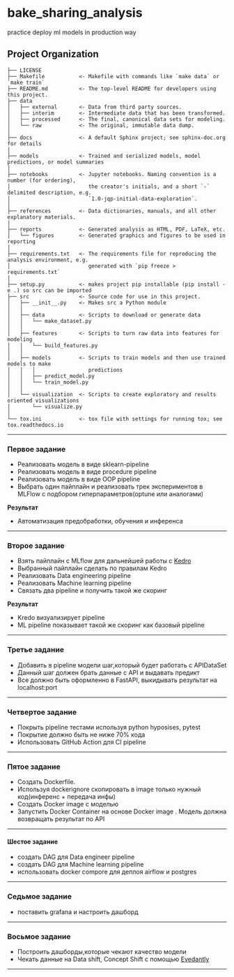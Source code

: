 bake_sharing_analysis
==============================

practice deploy ml models in production way

Project Organization
------------

    ├── LICENSE
    ├── Makefile           <- Makefile with commands like `make data` or `make train`
    ├── README.md          <- The top-level README for developers using this project.
    ├── data
    │   ├── external       <- Data from third party sources.
    │   ├── interim        <- Intermediate data that has been transformed.
    │   ├── processed      <- The final, canonical data sets for modeling.
    │   └── raw            <- The original, immutable data dump.
    │
    ├── docs               <- A default Sphinx project; see sphinx-doc.org for details
    │
    ├── models             <- Trained and serialized models, model predictions, or model summaries
    │
    ├── notebooks          <- Jupyter notebooks. Naming convention is a number (for ordering),
    │                         the creator's initials, and a short `-` delimited description, e.g.
    │                         `1.0-jqp-initial-data-exploration`.
    │
    ├── references         <- Data dictionaries, manuals, and all other explanatory materials.
    │
    ├── reports            <- Generated analysis as HTML, PDF, LaTeX, etc.
    │   └── figures        <- Generated graphics and figures to be used in reporting
    │
    ├── requirements.txt   <- The requirements file for reproducing the analysis environment, e.g.
    │                         generated with `pip freeze > requirements.txt`
    │
    ├── setup.py           <- makes project pip installable (pip install -e .) so src can be imported
    ├── src                <- Source code for use in this project.
    │   ├── __init__.py    <- Makes src a Python module
    │   │
    │   ├── data           <- Scripts to download or generate data
    │   │   └── make_dataset.py
    │   │
    │   ├── features       <- Scripts to turn raw data into features for modeling
    │   │   └── build_features.py
    │   │
    │   ├── models         <- Scripts to train models and then use trained models to make
    │   │   │                 predictions
    │   │   ├── predict_model.py
    │   │   └── train_model.py
    │   │
    │   └── visualization  <- Scripts to create exploratory and results oriented visualizations
    │       └── visualize.py
    │
    └── tox.ini            <- tox file with settings for running tox; see tox.readthedocs.io


--------

### Первое задание
 - Реализовать модель в виде sklearn-pipeline 
 - Реализовать модель в виде procedure pipeline
 - Реализовать модель в виде OOP pipeline 
 - Выбрать один пайплайн и реализовать трек экспериментов в MLFlow с подбором гиперпараметров(optune или аналогами)

**Результат**
 - Автоматизация предобработки, обучения и инференса

---


### Второе задание

- Взять пайплайн с MLflow для дальнейшей работы с [Kedro](https://kedro.readthedocs.io/en/stable/)
- Выбранный пайплайн сделать по правилам Kedro
- Реализовать Data engineering pipeline
- Реализовать Machine learning pipeline
- Связать два pipeline и получить такой же скоринг 

**Результат**
- Kredo визуализирует pipeline
- ML pipeline показывает такой же скоринг как базовый pipeline 


---

### Третье задание
- Добавить в pipeline модели шаг,который будет работать с APIDataSet
- Данный шаг должен брать данные с API и выдавать предикт
- Все должно быть оформленно в FastAPI, выкидывать результат на localhost:port 

---

### Четвертое задание
- Покрыть pipeline тестами используя python hyposises, pytest 
- Покрытие должно быть не ниже 70% кода
- Использовать GitHub Action для CI pipeline

---

### Пятое задание
- Создать Dockerfile.
- Используя dockerignore скопировать в image только нужный код(инференс + передача инфы)
- Создать Docker image c моделью
- Запустить Docker Container  на основе Docker image .
Модель должна возвращать результат по API
---

#### Шестое задание 
- создать DAG для Data engineer pipeline
- создать DAG для Machine learning pipeline
- использовать docker compore для деплоя airflow и postgres
---
### Седьмое задание
- поставить grafana и настроить дашборд
---

### Восьмое задание 
- Построить дашборды,которые чекают качество модели
- Чекать данные на Data shift, Concept Shift с помощью [Evedantly](https://github.com/evidentlyai/evidently)

---
